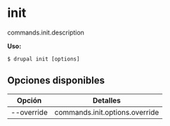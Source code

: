 # init
commands.init.description

**Uso:**
```
$ drupal init [options]
```

## Opciones disponibles
Opción | Detalles
-------|-------------
--override | commands.init.options.override
